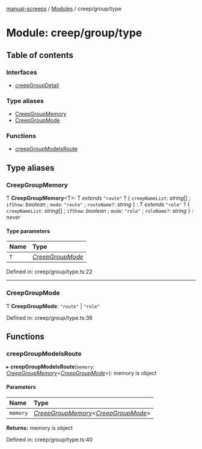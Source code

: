 [manual-screeps](../README.md) / [Modules](../modules.md) / creep/group/type

# Module: creep/group/type

## Table of contents

### Interfaces

- [creepGroupDetail](../interfaces/creep_group_type.creepgroupdetail.md)

### Type aliases

- [CreepGroupMemory](creep_group_type.md#creepgroupmemory)
- [CreepGroupMode](creep_group_type.md#creepgroupmode)

### Functions

- [creepGroupModeIsRoute](creep_group_type.md#creepgroupmodeisroute)

## Type aliases

### CreepGroupMemory

Ƭ **CreepGroupMemory**<T\>: T *extends* ``"route"`` ? { `creepNameList`: *string*[] ; `ifShow`: *boolean* ; `mode`: ``"route"`` ; `routeName?`: *string*  } : T *extends* ``"role"`` ? { `creepNameList`: *string*[] ; `ifShow`: *boolean* ; `mode`: ``"role"`` ; `roleName?`: *string*  } : *never*

#### Type parameters

| Name | Type |
| :------ | :------ |
| `T` | [*CreepGroupMode*](creep_group_type.md#creepgroupmode) |

Defined in: creep/group/type.ts:22

___

### CreepGroupMode

Ƭ **CreepGroupMode**: ``"route"`` \| ``"role"``

Defined in: creep/group/type.ts:38

## Functions

### creepGroupModeIsRoute

▸ **creepGroupModeIsRoute**(`memory`: [*CreepGroupMemory*](creep_group_type.md#creepgroupmemory)<[*CreepGroupMode*](creep_group_type.md#creepgroupmode)\>): memory is object

#### Parameters

| Name | Type |
| :------ | :------ |
| `memory` | [*CreepGroupMemory*](creep_group_type.md#creepgroupmemory)<[*CreepGroupMode*](creep_group_type.md#creepgroupmode)\> |

**Returns:** memory is object

Defined in: creep/group/type.ts:40
